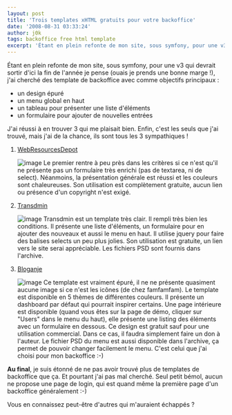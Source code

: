 ```yaml
---
layout: post
title: 'Trois templates xHTML gratuits pour votre backoffice'
date: '2008-08-31 03:33:24'
author: j0k
tags: backoffice free html template
excerpt: 'Étant en plein refonte de mon site, sous symfony, pour une v3 qui devrait sortir d''ici la fin de l''année je pense (ouais je prends une bonne marge !), j''ai cherché des template de backoffice avec comme objectifs principaux ...'
---
```


Étant en plein refonte de mon site, sous symfony, pour une v3 qui devrait sortir d'ici la fin de l'année je pense (ouais je prends une bonne marge !), j'ai cherché des template de backoffice avec comme objectifs principaux :

* un design épuré
* un menu global en haut
* un tableau pour présenter une liste d'éléments
* un formulaire pour ajouter de nouvelles entrées

J'ai réussi à en trouver 3 qui me plaisait bien. Enfin, c'est les seuls que j'ai trouvé, mais j'ai de la chance, ils sont tous les 3 sympathiques !

 1. [WebResourcesDepot](http://www.webresourcesdepot.com/free-admin-template-for-web-applications/)

    ![image](https://img237.imageshack.us/img237/9530/freeadmintemplatexa1.jpg)
    Le premier rentre à peu près dans les critères si ce n'est qu'il ne présente pas un formulaire très enrichi (pas de textarea, ni de select).   Néanmoins, la présentation générale est réussi et les couleurs sont chaleureuses.   Son utilisation est complètement gratuite, aucun lien ou présence d'un copyright n'est exigé.

 2. [Transdmin](http://www.transdmin.perspectived.com/)

    ![image](https://img401.imageshack.us/img401/1006/36tf4f4f4vf6.jpg)
    Transdmin est un template très clair. Il rempli très bien les conditions. Il présente une liste d'éléments, un formulaire pour en ajouter des nouveaux et aussi le menu en haut.   Il utilise jquery pour faire des balises selects un peu plus jolies.   Son utilisation est gratuite, un lien vers le site serai appréciable. Les fichiers PSD sont fournis dans l'archive.

 3. [Bloganje](http://www.bloganje.com/free-admin-template.html)

    ![image](https://img530.imageshack.us/img530/3051/7gyf4f4f4sr7.jpg)
    Ce template est vraiment épuré, il ne ne présente quasiment aucune image si ce n'est les icônes (de chez famfamfam). Le template est disponible en 5 thèmes de différentes couleurs. Il présente un dashboard par défaut qui pourrait inspirer certains. Une page intérieure est disponible (quand vous êtes sur la page de démo, cliquer sur "Users" dans le menu du haut), elle présente une listing des éléments avec un formulaire en dessous.   Ce design est gratuit sauf pour une utilisation commercial. Dans ce cas, il faudra simplement faire un don à l'auteur.   Le fichier PSD du menu est aussi disponible dans l'archive, ça permet de pouvoir changer facilement le menu.
    C'est celui que j'ai choisi pour mon backoffice :-)

**Au final**, je suis étonné de ne pas avoir trouvé plus de templates de backoffice que ça. Et pourtant j'ai pas mal cherché.   Seul petit bémol, aucun ne propose une page de login, qui est quand même la première page d'un backoffice généralement :-)

Vous en connaissez peut-être d'autres qui m'auraient échappés ?
